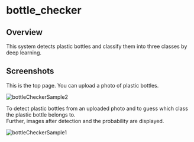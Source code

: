 # bottle_checker
## Overview
This system detects plastic bottles and classify them into three classes by deep learning.

## Screenshots
This is the top page. You can upload a photo of plastic bottles.

![bottleCheckerSample2](https://github.com/takitaki7474/algorithm-research/blob/images/bottleChecker_images/bottle_checker_sample2.png)
  

To detect plastic bottles from an uploaded photo and to guess which class the plastic bottle belongs to.  
Further, images after detection and the probability are displayed. 

![bottleCheckerSample1](https://github.com/takitaki7474/algorithm-research/blob/images/bottleChecker_images/bottle_checker_sample1.png)
